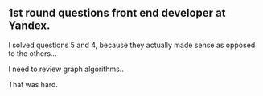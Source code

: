 ## 1st round questions front end developer at Yandex.

I solved questions 5 and 4, because they actually made sense as opposed to the others...

I need to review graph algorithms..

That was hard.